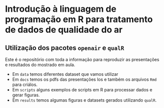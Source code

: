 # Introdução à linguagem de programação em R para tratamento de dados de qualidade do ar
## Utilização dos pacotes `openair` e `qualR`

Este é o repositório com toda a informação para reproduzir as presentações e
resultados do mostrado em aula.

- Em `data` temos diferentes dataset que vamos utilizar
- Em `docs` temos os pdfs das presentações los e também os arquivos `Rmd`
para criálos.
- Em `scripts` alguns exemplos de scripts em R para processar dados e gerar
figuras.
- Em `results` temos algumas figuras e datasets gerados utilizando `qualR`.

